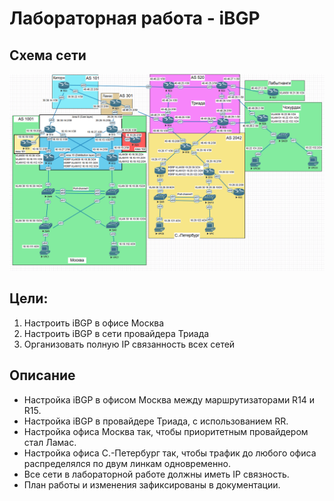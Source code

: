 # Лабораторная работа - iBGP
## Схема сети
![alt-text](https://github.com/V1RaJ97/OTUS-NE/blob/7cb30c4bd6739b318e20dd84b65e308da00f04f9/Professional/Labs/iBGP/%D0%A2%D0%BE%D0%BF%D0%BE%D0%BB%D0%BE%D0%B3%D0%B8%D1%8F.png)
## Цели:
1. Настроить iBGP в офисе Москва
2. Настроить iBGP в сети провайдера Триада
3. Организовать полную IP связанность всех сетей

## Описание
- Настройка iBGP в офисом Москва между маршрутизаторами R14 и R15.
- Настройка iBGP в провайдере Триада, с использованием RR.
- Настройка офиса Москва так, чтобы приоритетным провайдером стал Ламас.
- Настройка офиса С.-Петербург так, чтобы трафик до любого офиса распределялся по двум линкам одновременно.
- Все сети в лабораторной работе должны иметь IP связность.
- План работы и изменения зафиксированы в документации.
